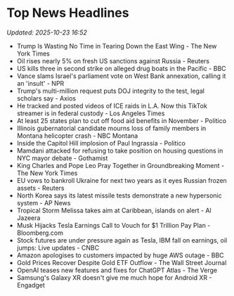 # Top News Headlines

_Updated: 2025-10-23 16:52_

- Trump Is Wasting No Time in Tearing Down the East Wing - The New York Times
- Oil rises nearly 5% on fresh US sanctions against Russia - Reuters
- US kills three in second strike on alleged drug boats in the Pacific - BBC
- Vance slams Israel's parliament vote on West Bank annexation, calling it an 'insult' - NPR
- Trump's multi-million request puts DOJ integrity to the test, legal scholars say - Axios
- He tracked and posted videos of ICE raids in L.A. Now this TikTok streamer is in federal custody - Los Angeles Times
- At least 25 states plan to cut off food aid benefits in November - Politico
- Illinois gubernatorial candidate mourns loss of family members in Montana helicopter crash - NBC Montana
- Inside the Capitol Hill implosion of Paul Ingrassia - Politico
- Mamdani attacked for refusing to take position on housing questions in NYC mayor debate - Gothamist
- King Charles and Pope Leo Pray Together in Groundbreaking Moment - The New York Times
- EU vows to bankroll Ukraine for next two years as it eyes Russian frozen assets - Reuters
- North Korea says its latest missile tests demonstrate a new hypersonic system - AP News
- Tropical Storm Melissa takes aim at Caribbean, islands on alert - Al Jazeera
- Musk Hijacks Tesla Earnings Call to Vouch for $1 Trillion Pay Plan - Bloomberg.com
- Stock futures are under pressure again as Tesla, IBM fall on earnings, oil jumps: Live updates - CNBC
- Amazon apologises to customers impacted by huge AWS outage - BBC
- Gold Prices Recover Despite Gold ETF Outflow - The Wall Street Journal
- OpenAI teases new features and fixes for ChatGPT Atlas - The Verge
- Samsung's Galaxy XR doesn't give me much hope for Android XR - Engadget